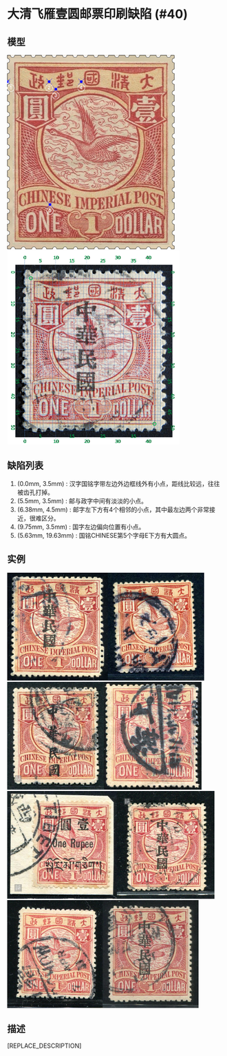 # 大清飞雁壹圆邮票印刷缺陷 (#40)

## 模型
<img src="model.png" height=450/> <img src="sampling.png" height=450/>

## 缺陷列表
1. (0.0mm, 3.5mm) :  汉字国铭字带左边外边框线外有小点，距线比较远，往往被齿孔打掉。
1. (5.5mm, 3.5mm) :  邮与政字中间有淡淡的小点。
1. (6.38mm, 4.5mm) :  邮字左下方有4个相邻的小点，其中最左边两个非常接近，很难区分。
1. (9.75mm, 3.5mm) :  国字左边偏向位置有小点。
1. (5.63mm, 19.63mm) :  国铭CHINESE第5个字母E下方有大圆点。


## 实例
<img src="2009-03-10_00025383123A.jpg" height=250/><img src="2009-06-27_00027219012A.jpg" height=250/><img src="2012-05-02_00056750047A.jpg" height=250/><img src="2013-03-01_00103174042A.jpg" height=250/><img src="2013-04-29_00109476347A.jpg" height=250/><img src="2014-03-03_00136540020A.jpg" height=250/><img src="2014-07-27_00151343328A.jpg" height=250/><img src="2016-07-11_00217837056A.jpg" height=250/>


## 描述
[REPLACE_DESCRIPTION]
